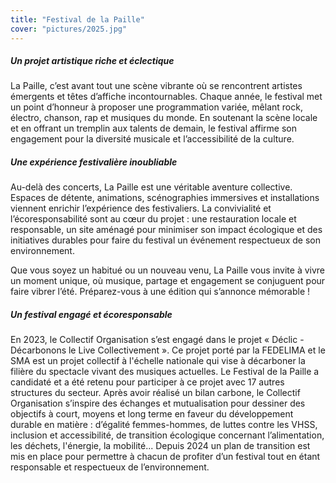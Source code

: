 ```yaml
---
title: "Festival de la Paille"
cover: "pictures/2025.jpg"
---
```


##### Un projet artistique riche et éclectique

La Paille, c’est avant tout une scène vibrante où se rencontrent artistes émergents et têtes d’affiche incontournables.
Chaque année, le festival met un point d’honneur à proposer une programmation variée, mêlant rock, électro, chanson, rap
et musiques du monde. En soutenant la scène locale et en offrant un tremplin aux talents de demain, le festival affirme
son engagement pour la diversité musicale et l’accessibilité de la culture.


##### Une expérience festivalière inoubliable

Au-delà des concerts, La Paille est une véritable aventure collective. Espaces de détente, animations, scénographies
immersives et installations viennent enrichir l’expérience des festivaliers. La convivialité et l’écoresponsabilité sont
au cœur du projet : une restauration locale et responsable, un site aménagé pour minimiser son impact écologique et des
initiatives durables pour faire du festival un événement respectueux de son environnement.

Que vous soyez un habitué ou un nouveau venu, La Paille vous invite à vivre un moment unique, où musique, partage et
engagement se conjuguent pour faire vibrer l’été. Préparez-vous à une édition qui s’annonce mémorable !


##### Un festival engagé et écoresponsable

En 2023, le Collectif Organisation s’est engagé dans le projet « Déclic - Décarbonons le Live Collectivement ». Ce
projet porté par la FEDELIMA et le SMA est un projet collectif à l'échelle nationale qui vise à décarboner la filière du
spectacle vivant des musiques actuelles. Le Festival de la Paille a candidaté et a été retenu pour participer à ce
projet avec 17 autres structures du secteur. Après avoir réalisé un bilan carbone, le Collectif Organisation s’inspire
des échanges et mutualisation pour dessiner des objectifs à court, moyens et long terme en faveur du développement
durable en matière : d’égalité femmes-hommes, de luttes contre les VHSS, inclusion et accessibilité, de transition
écologique concernant l’alimentation, les déchets, l'énergie, la mobilité... Depuis 2024 un plan de transition est mis
en place pour permettre à chacun de profiter d’un festival tout en étant responsable et respectueux de l’environnement. 
